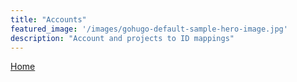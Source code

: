```yaml
---
title: "Accounts"
featured_image: '/images/gohugo-default-sample-hero-image.jpg'
description: "Account and projects to ID mappings"
---
```


[Home](/)
